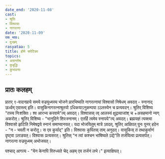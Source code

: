 ```yaml
---
date_end: '2020-11-08'
cast:
- श्रुतिः
- विश्वासः
- नागरत्ना
date: '2020-11-09'
रसः_भावः:
- दुःखम्
rasyataa: 5
title: होमे चपेटिका
topics:
- असन्तोषः
- कुबुद्धिः
- कुभावनाः
---
```


## प्रातः कलहम्
प्रातर् ९-वादनप्राये समये वज्रयुध्मस्य भोजने प्रारभिष्यति नागरत्नायां विश्वासो निषेधम् अवदत् - स्नानाद् ऊर्ध्वम् एवास्त्व् इति। वासुकिनागरत्नाश्रुतयो ऽधिकयाऽनुकम्पया ऽऽलस्येन च प्रत्यवदन्। श्रुतिर् विशिष्य "तस्य निःशक्तिः। श्व आरभ्य करवामे"त्य् अवदत्। विश्वासस् त्व् आलस्यं क्षुद्रव्याजांश् च +असहमानो न्यग् अकरोत्। श्रुतिर् विशिष्य - "भानुदिने शिरःस्नानम्। एतर्हि त्वमेव स्नापये"त्य् अवदत्। ब्रह्मयज्ञं त्यक्त्वा विश्वासो झटिति निमेषद्वये स्नानं समाप्यानयत्। यदा भोजयितुम् मात्रे ऽवदत्, श्रुतिर् आक्षिपत् पुनः पुनर् हठेन - "न - भवती न करोतु। स एव कुर्याद्" इति। विश्वासः कुपितस् ताम् अनुदत्। वासुकिस् तं तथाकुर्वाणं दृष्ट्वा ऽताडयत्। विश्वासः प्रत्यसरत्। श्रुतिस् "न त्वां कश्चन भाषिष्यते ऽद्ये"ति तर्जयित्वा प्रत्यसर्पत्। नागरत्ना वज्रयुध्मम् अभोजयत्।

पश्चाद् आगत्य - "येन केनापि विरुध्यते चेद् अहम् एव तर्जनं लभे।" इत्याक्षिपत्। 

